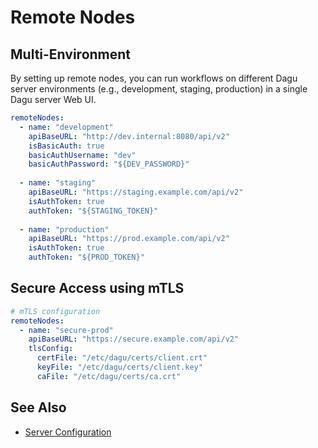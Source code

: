 # Remote Nodes

## Multi-Environment

By setting up remote nodes, you can run workflows on different Dagu server environments (e.g., development, staging, production) in a single Dagu server Web UI.

```yaml
remoteNodes:
  - name: "development"
    apiBaseURL: "http://dev.internal:8080/api/v2"
    isBasicAuth: true
    basicAuthUsername: "dev"
    basicAuthPassword: "${DEV_PASSWORD}"
    
  - name: "staging"
    apiBaseURL: "https://staging.example.com/api/v2"
    isAuthToken: true
    authToken: "${STAGING_TOKEN}"
    
  - name: "production"
    apiBaseURL: "https://prod.example.com/api/v2"
    isAuthToken: true
    authToken: "${PROD_TOKEN}"
```

## Secure Access using mTLS

```yaml
# mTLS configuration
remoteNodes:
  - name: "secure-prod"
    apiBaseURL: "https://secure.example.com/api/v2"
    tlsConfig:
      certFile: "/etc/dagu/certs/client.crt"
      keyFile: "/etc/dagu/certs/client.key"
      caFile: "/etc/dagu/certs/ca.crt"
```

## See Also

- [Server Configuration](/configurations/server)
